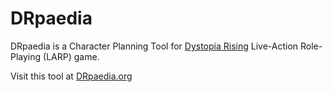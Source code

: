 # DRpaedia

DRpaedia is a Character Planning Tool for [Dystopia Rising](http://www.dystopiarisinglarp.com/) Live-Action Role-Playing (LARP) game.

Visit this tool at [DRpaedia.org](http://drpaedia.org)
